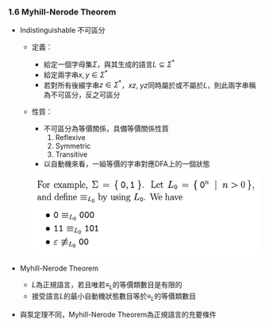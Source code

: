 ### 1.6 Myhill-Nerode Theorem

- Indistinguishable 不可區分
  - 定義：
    - 給定一個字母集$\Sigma$，與其生成的語言$L \subseteq \Sigma^*$
    - 給定兩字串$x, y \in \Sigma^*$
    - 若對所有後綴字串$z \in \Sigma^*$，$xz,\ yz$同時屬於或不屬於$L$，則此兩字串稱為不可區分，反之可區分
  - 性質：
    - 不可區分為等價關係，具備等價關係性質
      1. Reflexive
      2. Symmetric
      3. Transitive
    - 以自動機來看，一組等價的字串對應DFA上的一個狀態

    ![avatar](graph/1.6.1.png)

- Myhill-Nerode Theorem
  - $L$為正規語言，若且唯若$\equiv_L$的等價類數目是有限的
  - 接受語言$L$的最小自動機狀態數目等於$\equiv_L$的等價類數目

- 與泵定理不同，Myhill-Nerode Theorem為正規語言的充要條件
